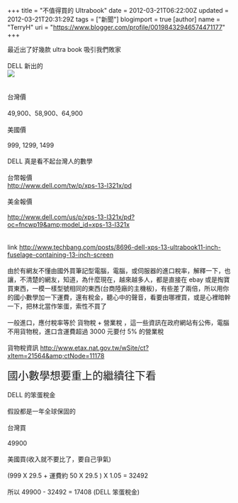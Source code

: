 +++
title = "不值得買的 Ultrabook"
date = 2012-03-21T06:22:00Z
updated = 2012-03-21T20:31:29Z
tags = ["新聞"]
blogimport = true 
[author]
	name = "TerryH"
	uri = "https://www.blogger.com/profile/00198432946574471177"
+++

最近出了好幾款 ultra book 吸引我們敗家<br /><br />DELL 新出的 <br /><img src="http://i.dell.com/das/xa.ashx/global-site-design%20WEB/f88c2ddb-cf0a-c55b-722c-07611fb0ed09/1/OriginalPng?id=Dell/Product_Images/Dell_Client_Products/Notebooks/XPS_Notebooks/XPS_13/Overview/laptop-xps-13-love-pdp-2.jpg" /><br /><br /><br />台灣價<br /><br />49,900、58,900、64,900<br /><br />美國價<br /><br />999, 1299, 1499<br /><br />DELL 真是看不起台灣人的數學<br /><br />台幣報價<br /><a href="http://www.dell.com/tw/p/xps-13-l321x/pd">http://www.dell.com/tw/p/xps-13-l321x/pd</a><br /><br />美金報價<br /><br /><a href="http://www.dell.com/us/p/xps-13-l321x/pd?oc=fncwp19&amp;model_id=xps-13-l321x">http://www.dell.com/us/p/xps-13-l321x/pd?oc=fncwp19&amp;model_id=xps-13-l321x</a><br /><br /><br />link <a href="http://www.techbang.com/posts/8696-dell-xps-13-ultrabook11-inch-fuselage-containing-13-inch-screen">http://www.techbang.com/posts/8696-dell-xps-13-ultrabook11-inch-fuselage-containing-13-inch-screen</a><br /><br />由於有網友不懂由國外買筆記型電腦，電腦，或伺服器的進口稅率，解釋一下，也讓，不清楚的網友，知道，為什麼現在，越來越多人，都是直接在 ebay 或是掏寶買東西，一模一樣型號相同的東西(台商陸廠的主機板)，有些差了兩倍，所以用你的國小數學加一下運費，還有稅金，聽心中的聲音，看要由哪裡買，或是心裡暗幹一下，把林北當作笨蛋，索性不買了<br /><br />一般進口，應付稅率等於 貨物稅 + 營業稅 ，這一些資訊在政府網站有公佈，電腦不用貨物稅，進口含運費超過 3000 元要付 5% 的營業稅<br /><br />貨物稅資訊 <a href="http://www.etax.nat.gov.tw/wSite/ct?xItem=21564&amp;ctNode=11178">http://www.etax.nat.gov.tw/wSite/ct?xItem=21564&amp;ctNode=11178</a><br /><br /><span style="font-size: x-large;">國小數學想要重上的繼續往下看</span><br /><br />DELL 的笨蛋稅金<br /><br />假設都是一年全球保固的<br /><br />台灣買<br /><br />49900<br /><br />美國買(收入就不要比了，要自己爭氣)<br /><br />(999 X 29.5 + 運費約 50 X 29.5 ) X 1.05 = 32492<br /><br />所以 49900 - 32492 =  17408 (DELL 笨蛋稅金)
